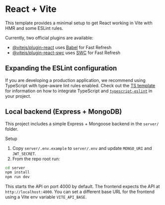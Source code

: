 # React + Vite

This template provides a minimal setup to get React working in Vite with HMR and some ESLint rules.

Currently, two official plugins are available:

- [@vitejs/plugin-react](https://github.com/vitejs/vite-plugin-react/blob/main/packages/plugin-react) uses [Babel](https://babeljs.io/) for Fast Refresh
- [@vitejs/plugin-react-swc](https://github.com/vitejs/vite-plugin-react/blob/main/packages/plugin-react-swc) uses [SWC](https://swc.rs/) for Fast Refresh

## Expanding the ESLint configuration

If you are developing a production application, we recommend using TypeScript with type-aware lint rules enabled. Check out the [TS template](https://github.com/vitejs/vite/tree/main/packages/create-vite/template-react-ts) for information on how to integrate TypeScript and [`typescript-eslint`](https://typescript-eslint.io) in your project.


## Local backend (Express + MongoDB)

This project includes a simple Express + Mongoose backend in the `server/` folder.

Setup

1. Copy `server/.env.example` to `server/.env` and update `MONGO_URI` and `JWT_SECRET`.
2. From the repo root run:

```cmd
cd server
npm install
npm run dev
```

This starts the API on port 4000 by default. The frontend expects the API at `http://localhost:4000`. You can set a different base URL for the frontend using a Vite env variable `VITE_API_BASE`.
